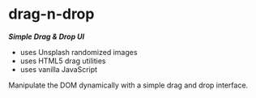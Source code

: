 # drag-n-drop

***Simple Drag & Drop UI***

- uses Unsplash randomized images
- uses HTML5 drag utilities
- uses vanilla JavaScript

Manipulate the DOM dynamically with a simple drag and drop interface.
